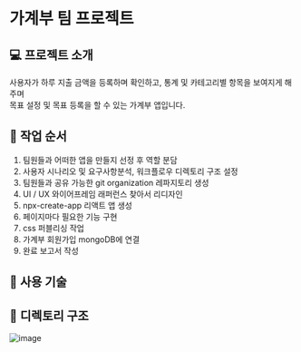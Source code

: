 # 가계부 팀 프로젝트

## 💻 프로젝트 소개
사용자가 하루 지출 금액을 등록하며 확인하고, 통계 및 카테고리별 항목을 보여지게 해주며 <br>목표 설정 및 목표 등록을 할 수 있는 가계부 앱입니다.
## 📰 작업 순서
1. 팀원들과 어떠한 앱을 만들지 선정 후 역할 분담
2. 사용자 시나리오 및 요구사항분석, 워크플로우 디렉토리 구조 설정
3. 팀원들과 공유 가능한 git organization 레파지토리 생성
4. UI / UX 와이어프레임 래퍼런스 찾아서 리디자인
5. npx-create-app 리액트 앱 생성
6. 페이지마다 필요한 기능 구현
7. css 퍼블리싱 작업
8. 가계부 회원가입 mongoDB에 연결
9. 완료 보고서 작성
## 🔌 사용 기술 


## 🌲 디렉토리 구조 
![image](https://github.com/Leehyunbum6792/Accountbook/assets/142865344/fd7924fa-7c33-49b1-9acc-5a3d410448f7)


